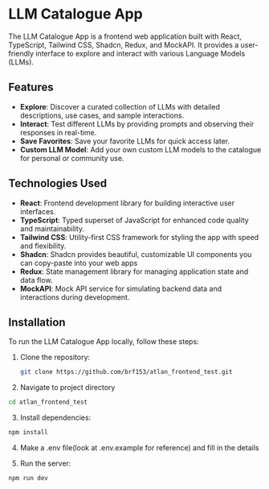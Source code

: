 # LLM Catalogue App

The LLM Catalogue App is a frontend web application built with React, TypeScript, Tailwind CSS, Shadcn, Redux, and MockAPI. It provides a user-friendly interface to explore and interact with various Language Models (LLMs).

## Features

- **Explore**: Discover a curated collection of LLMs with detailed descriptions, use cases, and sample interactions.
- **Interact**: Test different LLMs by providing prompts and observing their responses in real-time.
- **Save Favorites**: Save your favorite LLMs for quick access later.
- **Custom LLM Model**: Add your own custom LLM models to the catalogue for personal or community use.

## Technologies Used

- **React**: Frontend development library for building interactive user interfaces.
- **TypeScript**: Typed superset of JavaScript for enhanced code quality and maintainability.
- **Tailwind CSS**: Utility-first CSS framework for styling the app with speed and flexibility.
- **Shadcn**: Shadcn provides beautiful, customizable UI components you can copy-paste into your web apps
- **Redux**: State management library for managing application state and data flow.
- **MockAPI**: Mock API service for simulating backend data and interactions during development.

## Installation

To run the LLM Catalogue App locally, follow these steps:

1. Clone the repository:
   ```bash
   git clone https://github.com/brf153/atlan_frontend_test.git
   ```

2. Navigate to project directory
```bash
cd atlan_frontend_test
```

3. Install dependencies:
```bash
npm install
```

4. Make a .env file(look at .env.example for reference) and fill in the details

5. Run the server:
```bash
npm run dev
```




